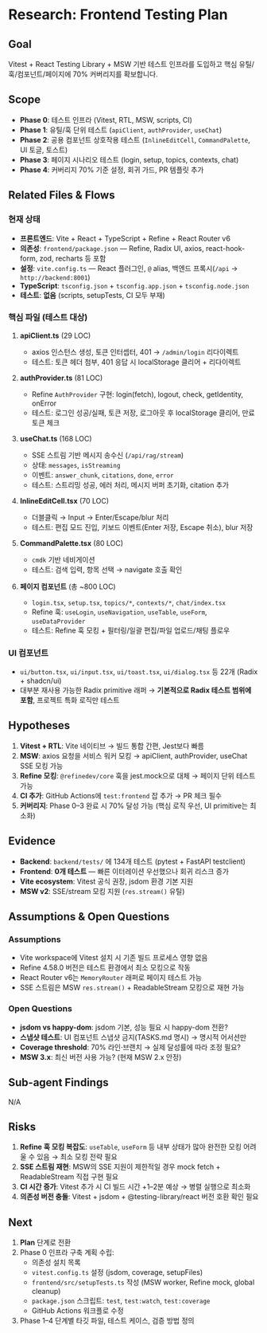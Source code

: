 # Research: Frontend Testing Plan

## Goal

Vitest + React Testing Library + MSW 기반 테스트 인프라를 도입하고 핵심 유틸/훅/컴포넌트/페이지에 70% 커버리지를 확보합니다.

## Scope

- **Phase 0**: 테스트 인프라 (Vitest, RTL, MSW, scripts, CI)
- **Phase 1**: 유틸/훅 단위 테스트 (`apiClient`, `authProvider`, `useChat`)
- **Phase 2**: 공용 컴포넌트 상호작용 테스트 (`InlineEditCell`, `CommandPalette`, UI 토글, 토스트)
- **Phase 3**: 페이지 시나리오 테스트 (login, setup, topics, contexts, chat)
- **Phase 4**: 커버리지 70% 기준 설정, 회귀 가드, PR 템플릿 추가

## Related Files & Flows

### 현재 상태
- **프론트엔드**: Vite + React + TypeScript + Refine + React Router v6
- **의존성**: `frontend/package.json` — Refine, Radix UI, axios, react-hook-form, zod, recharts 등 포함
- **설정**: `vite.config.ts` — React 플러그인, `@` alias, 백엔드 프록시(`/api` → `http://backend:8001`)
- **TypeScript**: `tsconfig.json` + `tsconfig.app.json` + `tsconfig.node.json`
- **테스트**: **없음** (scripts, setupTests, CI 모두 부재)

### 핵심 파일 (테스트 대상)
1. **apiClient.ts** (29 LOC)
   - axios 인스턴스 생성, 토큰 인터셉터, 401 → `/admin/login` 리다이렉트
   - 테스트: 토큰 헤더 첨부, 401 응답 시 localStorage 클리어 + 리다이렉트

2. **authProvider.ts** (81 LOC)
   - Refine `AuthProvider` 구현: login(fetch), logout, check, getIdentity, onError
   - 테스트: 로그인 성공/실패, 토큰 저장, 로그아웃 후 localStorage 클리어, 만료 토큰 체크

3. **useChat.ts** (168 LOC)
   - SSE 스트림 기반 메시지 송수신 (`/api/rag/stream`)
   - 상태: `messages`, `isStreaming`
   - 이벤트: `answer_chunk`, `citations`, `done`, `error`
   - 테스트: 스트리밍 성공, 에러 처리, 메시지 버퍼 초기화, citation 추가

4. **InlineEditCell.tsx** (70 LOC)
   - 더블클릭 → Input → Enter/Escape/blur 처리
   - 테스트: 편집 모드 진입, 키보드 이벤트(Enter 저장, Escape 취소), blur 저장

5. **CommandPalette.tsx** (80 LOC)
   - `cmdk` 기반 네비게이션
   - 테스트: 검색 입력, 항목 선택 → navigate 호출 확인

6. **페이지 컴포넌트** (총 ~800 LOC)
   - `login.tsx`, `setup.tsx`, `topics/*`, `contexts/*`, `chat/index.tsx`
   - Refine 훅: `useLogin`, `useNavigation`, `useTable`, `useForm`, `useDataProvider`
   - 테스트: Refine 훅 모킹 + 필터링/일괄 편집/파일 업로드/채팅 플로우

### UI 컴포넌트
- `ui/button.tsx`, `ui/input.tsx`, `ui/toast.tsx`, `ui/dialog.tsx` 등 22개 (Radix + shadcn/ui)
- 대부분 재사용 가능한 Radix primitive 래퍼 → **기본적으로 Radix 테스트 범위에 포함**, 프로젝트 특화 로직만 테스트

## Hypotheses

1. **Vitest + RTL**: Vite 네이티브 → 빌드 통합 간편, Jest보다 빠름
2. **MSW**: axios 요청을 서비스 워커 모킹 → apiClient, authProvider, useChat SSE 모킹 가능
3. **Refine 모킹**: `@refinedev/core` 훅을 jest.mock으로 대체 → 페이지 단위 테스트 가능
4. **CI 추가**: GitHub Actions에 `test:frontend` 잡 추가 → PR 체크 필수
5. **커버리지**: Phase 0–3 완료 시 70% 달성 가능 (핵심 로직 우선, UI primitive는 최소화)

## Evidence

- **Backend**: `backend/tests/` 에 134개 테스트 (pytest + FastAPI testclient)
- **Frontend**: **0개 테스트** — 빠른 이터레이션 우선했으나 회귀 리스크 증가
- **Vite ecosystem**: Vitest 공식 권장, jsdom 환경 기본 지원
- **MSW v2**: SSE/stream 모킹 지원 (`res.stream()` 유틸)

## Assumptions & Open Questions

### Assumptions
- Vite workspace에 Vitest 설치 시 기존 빌드 프로세스 영향 없음
- Refine 4.58.0 버전은 테스트 환경에서 최소 모킹으로 작동
- React Router v6는 `MemoryRouter` 래퍼로 페이지 테스트 가능
- SSE 스트림은 MSW `res.stream()` + ReadableStream 모킹으로 재현 가능

### Open Questions
- **jsdom vs happy-dom**: jsdom 기본, 성능 필요 시 happy-dom 전환?
- **스냅샷 테스트**: UI 컴포넌트 스냅샷 금지(TASKS.md 명시) → 명시적 어서션만
- **Coverage threshold**: 70% 라인·브랜치 → 실제 달성률에 따라 조정 필요?
- **MSW 3.x**: 최신 버전 사용 가능? (현재 MSW 2.x 안정)

## Sub-agent Findings

N/A

## Risks

1. **Refine 훅 모킹 복잡도**: `useTable`, `useForm` 등 내부 상태가 많아 완전한 모킹 어려울 수 있음 → 최소 모킹 전략 필요
2. **SSE 스트림 재현**: MSW의 SSE 지원이 제한적일 경우 mock fetch + ReadableStream 직접 구현 필요
3. **CI 시간 증가**: Vitest 추가 시 CI 빌드 시간 +1–2분 예상 → 병렬 실행으로 최소화
4. **의존성 버전 충돌**: Vitest + jsdom + @testing-library/react 버전 호환 확인 필요

## Next

1. **Plan** 단계로 전환
2. Phase 0 인프라 구축 계획 수립:
   - 의존성 설치 목록
   - `vitest.config.ts` 설정 (jsdom, coverage, setupFiles)
   - `frontend/src/setupTests.ts` 작성 (MSW worker, Refine mock, global cleanup)
   - `package.json` 스크립트: `test`, `test:watch`, `test:coverage`
   - GitHub Actions 워크플로 수정
3. Phase 1–4 단계별 타깃 파일, 테스트 케이스, 검증 방법 정의
